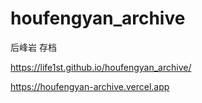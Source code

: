 # houfengyan_archive

后峰岩 存档

https://life1st.github.io/houfengyan_archive/

https://houfengyan-archive.vercel.app
